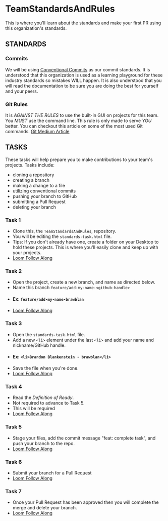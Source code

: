 # TeamStandardsAndRules
This is where you'll learn about the standards and make your first PR using this organization's standards.

## STANDARDS
### Commits
We will be using [Conventional Commits](https://www.conventionalcommits.org/en/v1.0.0/) as our commit standards.
It is understood that this organization is used as a learning playground for these industry standards so mistakes WILL happen.
It is also understood that you will read the documentation to be sure you are doing the best for yourself and your peers.

### Git Rules
It is *AGAINST THE RULES* to use the built-in GUI on projects for this team. You *MUST* use the command line. This rule is only made to serve *YOU* better.
You can checkout this article on some of the most used Git commands. [Git Medium Article](https://brandonblankenstein.medium.com/can-i-use-the-built-in-git-gui-in-vs-code-89546cf9c7a)

## TASKS
These tasks will help prepare you to make contributions to your team's projects.
Tasks include:
- cloning a repository
- creating a branch
- making a change to a file
- utilizing conventional commits
- pushing your branch to GitHub
- submitting a Pull Request
- deleting your branch

### Task 1
- Clone this, the `TeamStandardsAndRules`, repository.
- You will be editing the `standards-task.html` file.
- Tips: If you don't already have one, create a folder on your Desktop to hold these projects. This is where you'll easily clone and keep up with your projects.
- [Loom Follow Along](https://www.loom.com/share/24c909ee1a104d6f9f1332d91d796d93)

### Task 2
- Open the project, create a new branch, and name as directed below.
- Name this branch `feature/add-my-name-<github-handle>`
- #### Ex: `feature/add-my-name-brawblan`
- [Loom Follow Along](https://www.loom.com/share/69914989d7da4f6badc99b0928e4d56b)

### Task 3
- Open the `standards-task.html` file.
- Add a new `<li>` element under the last `<li>` and add your name and nickname/GitHub handle.
- #### Ex: `<li>Brandon Blankenstein - brawblan</li>`
- Save the file when you're done.
- [Loom Follow Along](https://www.loom.com/share/a1aa9337fece474c83a5d4da87ff2dfa)

### Task 4
- Read the *Definition of Ready*.
- Not required to advance to Task 5.
- This will be required
- [Loom Follow Along](https://www.loom.com/share/fbdf10a0e6374439b4e47d1363ad5d6b)

### Task 5
- Stage your files, add the commit message "feat: complete task", and push your branch to the repo.
- [Loom Follow Along](https://www.loom.com/share/1b9efb41afd348758f298bb4d78836c0)

### Task 6
- Submit your branch for a Pull Request
- [Loom Follow Along](https://www.loom.com/share/6071b5a172d5430bb4f4a4acd6cab08a)

### Task 7
- Once your Pull Request has been approved then you will complete the merge and delete your branch.
- [Loom Follow Along](https://www.loom.com/share/a0bdd60780524a67b8cf54305ddac423)
